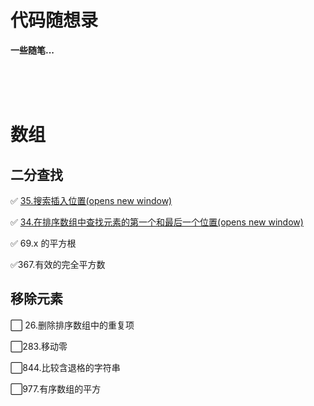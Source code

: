 # 代码随想录

**一些随笔...** 

</br></br></br>







# 数组

## 二分查找 

:white_check_mark: [35.搜索插入位置(opens new window)](https://programmercarl.com/0035.搜索插入位置.html)

:white_check_mark: [34.在排序数组中查找元素的第一个和最后一个位置(opens new window)](https://programmercarl.com/0034.在排序数组中查找元素的第一个和最后一个位置.html)

:white_check_mark: 69.x 的平方根

:white_check_mark:367.有效的完全平方数

## 移除元素

:white_large_square: 26.删除排序数组中的重复项

:white_large_square: ​283.移动零

:white_large_square: ​844.比较含退格的字符串

:white_large_square: ​977.有序数组的平方